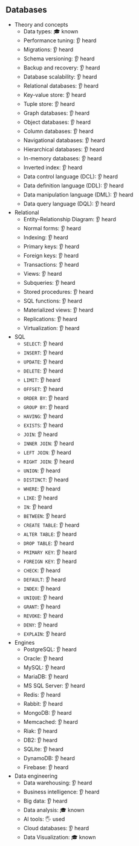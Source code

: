 ## Databases

- Theory and concepts
  - Data types: 🎓 known
  - Performance tuning: 👂 heard
  - Migrations: 👂 heard
  - Schema versioning: 👂 heard
  - Backup and recovery: 👂 heard
  - Database scalability: 👂 heard
  - Relational databases: 👂 heard
  - Key-value store: 👂 heard
  - Tuple store: 👂 heard
  - Graph databases: 👂 heard
  - Object databases: 👂 heard
  - Column databases: 👂 heard
  - Navigational databases: 👂 heard
  - Hierarchical databases: 👂 heard
  - In-memory databases: 👂 heard
  - Inverted index: 👂 heard
  - Data control language (DCL): 👂 heard
  - Data definition language (DDL): 👂 heard
  - Data manipulation language (DML): 👂 heard
  - Data query language (DQL): 👂 heard
- Relational
  - Entity-Relationship Diagram: 👂 heard
  - Normal forms: 👂 heard
  - Indexing: 👂 heard
  - Primary keys: 👂 heard
  - Foreign keys: 👂 heard
  - Transactions: 👂 heard
  - Views: 👂 heard
  - Subqueries: 👂 heard
  - Stored procedures: 👂 heard
  - SQL functions: 👂 heard
  - Materialized views: 👂 heard
  - Replications: 👂 heard
  - Virtualization: 👂 heard
- SQL
  - `SELECT`: 👂 heard
  - `INSERT`: 👂 heard
  - `UPDATE`: 👂 heard
  - `DELETE`: 👂 heard
  - `LIMIT`: 👂 heard
  - `OFFSET`: 👂 heard
  - `ORDER BY`: 👂 heard
  - `GROUP BY`: 👂 heard
  - `HAVING`: 👂 heard
  - `EXISTS`: 👂 heard
  - `JOIN`: 👂 heard
  - `INNER JOIN`: 👂 heard
  - `LEFT JOIN`: 👂 heard
  - `RIGHT JOIN`: 👂 heard
  - `UNION`: 👂 heard
  - `DISTINCT`: 👂 heard
  - `WHERE`: 👂 heard
  - `LIKE`: 👂 heard
  - `IN`: 👂 heard
  - `BETWEEN`: 👂 heard
  - `CREATE TABLE`: 👂 heard
  - `ALTER TABLE`: 👂 heard
  - `DROP TABLE`: 👂 heard
  - `PRIMARY KEY`: 👂 heard
  - `FOREIGN KEY`: 👂 heard
  - `CHECK`: 👂 heard
  - `DEFAULT`: 👂 heard
  - `INDEX`: 👂 heard
  - `UNIQUE`: 👂 heard
  - `GRANT`: 👂 heard
  - `REVOKE`: 👂 heard
  - `DENY`: 👂 heard
  - `EXPLAIN`: 👂 heard
- Engines
  - PostgreSQL: 👂 heard
  - Oracle: 👂 heard
  - MySQL: 👂 heard
  - MariaDB: 👂 heard
  - MS SQL Server: 👂 heard
  - Redis: 👂 heard
  - Rabbit: 👂 heard
  - MongoDB: 👂 heard
  - Memcached: 👂 heard
  - Riak: 👂 heard
  - DB2: 👂 heard
  - SQLite: 👂 heard
  - DynamoDB: 👂 heard
  - Firebase: 👂 heard
- Data engineering
  - Data warehousing: 👂 heard
  - Business intelligence: 👂 heard
  - Big data: 👂 heard
  - Data analysis: 🎓 known
  - AI tools: 🖐️ used
  - Cloud databases: 👂 heard
  - Data Visualization: 🎓 known
